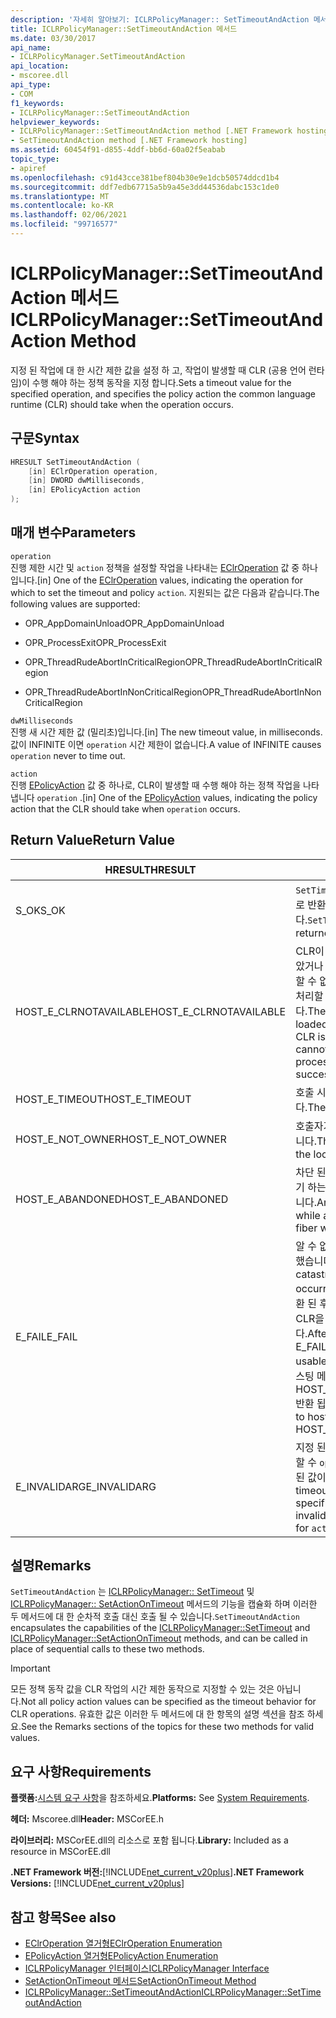```yaml
---
description: '자세히 알아보기: ICLRPolicyManager:: SetTimeoutAndAction 메서드'
title: ICLRPolicyManager::SetTimeoutAndAction 메서드
ms.date: 03/30/2017
api_name:
- ICLRPolicyManager.SetTimeoutAndAction
api_location:
- mscoree.dll
api_type:
- COM
f1_keywords:
- ICLRPolicyManager::SetTimeoutAndAction
helpviewer_keywords:
- ICLRPolicyManager::SetTimeoutAndAction method [.NET Framework hosting]
- SetTimeoutAndAction method [.NET Framework hosting]
ms.assetid: 60454f91-d855-4ddf-bb6d-60a02f5eabab
topic_type:
- apiref
ms.openlocfilehash: c91d43cce381bef804b30e9e1dcb50574ddcd1b4
ms.sourcegitcommit: ddf7edb67715a5b9a45e3dd44536dabc153c1de0
ms.translationtype: MT
ms.contentlocale: ko-KR
ms.lasthandoff: 02/06/2021
ms.locfileid: "99716577"
---
```

# <a name="iclrpolicymanagersettimeoutandaction-method"></a><span data-ttu-id="897f9-103">ICLRPolicyManager::SetTimeoutAndAction 메서드</span><span class="sxs-lookup"><span data-stu-id="897f9-103">ICLRPolicyManager::SetTimeoutAndAction Method</span></span>

<span data-ttu-id="897f9-104">지정 된 작업에 대 한 시간 제한 값을 설정 하 고, 작업이 발생할 때 CLR (공용 언어 런타임)이 수행 해야 하는 정책 동작을 지정 합니다.</span><span class="sxs-lookup"><span data-stu-id="897f9-104">Sets a timeout value for the specified operation, and specifies the policy action the common language runtime (CLR) should take when the operation occurs.</span></span>  
  
## <a name="syntax"></a><span data-ttu-id="897f9-105">구문</span><span class="sxs-lookup"><span data-stu-id="897f9-105">Syntax</span></span>  
  
```cpp  
HRESULT SetTimeoutAndAction (  
    [in] EClrOperation operation,  
    [in] DWORD dwMilliseconds,  
    [in] EPolicyAction action  
);  
```  
  
## <a name="parameters"></a><span data-ttu-id="897f9-106">매개 변수</span><span class="sxs-lookup"><span data-stu-id="897f9-106">Parameters</span></span>  

 `operation`  
 <span data-ttu-id="897f9-107">진행 제한 시간 및 `action` 정책을 설정할 작업을 나타내는 [EClrOperation](eclroperation-enumeration.md) 값 중 하나입니다.</span><span class="sxs-lookup"><span data-stu-id="897f9-107">[in] One of the [EClrOperation](eclroperation-enumeration.md) values, indicating the operation for which to set the timeout and policy `action`.</span></span> <span data-ttu-id="897f9-108">지원되는 값은 다음과 같습니다.</span><span class="sxs-lookup"><span data-stu-id="897f9-108">The following values are supported:</span></span>  
  
- <span data-ttu-id="897f9-109">OPR_AppDomainUnload</span><span class="sxs-lookup"><span data-stu-id="897f9-109">OPR_AppDomainUnload</span></span>  
  
- <span data-ttu-id="897f9-110">OPR_ProcessExit</span><span class="sxs-lookup"><span data-stu-id="897f9-110">OPR_ProcessExit</span></span>  
  
- <span data-ttu-id="897f9-111">OPR_ThreadRudeAbortInCriticalRegion</span><span class="sxs-lookup"><span data-stu-id="897f9-111">OPR_ThreadRudeAbortInCriticalRegion</span></span>  
  
- <span data-ttu-id="897f9-112">OPR_ThreadRudeAbortInNonCriticalRegion</span><span class="sxs-lookup"><span data-stu-id="897f9-112">OPR_ThreadRudeAbortInNonCriticalRegion</span></span>  
  
 `dwMilliseconds`  
 <span data-ttu-id="897f9-113">진행 새 시간 제한 값 (밀리초)입니다.</span><span class="sxs-lookup"><span data-stu-id="897f9-113">[in] The new timeout value, in milliseconds.</span></span> <span data-ttu-id="897f9-114">값이 INFINITE 이면 `operation` 시간 제한이 없습니다.</span><span class="sxs-lookup"><span data-stu-id="897f9-114">A value of INFINITE causes `operation` never to time out.</span></span>  
  
 `action`  
 <span data-ttu-id="897f9-115">진행 [EPolicyAction](epolicyaction-enumeration.md) 값 중 하나로, CLR이 발생할 때 수행 해야 하는 정책 작업을 나타냅니다 `operation` .</span><span class="sxs-lookup"><span data-stu-id="897f9-115">[in] One of the [EPolicyAction](epolicyaction-enumeration.md) values, indicating the policy action that the CLR should take when `operation` occurs.</span></span>  
  
## <a name="return-value"></a><span data-ttu-id="897f9-116">Return Value</span><span class="sxs-lookup"><span data-stu-id="897f9-116">Return Value</span></span>  
  
|<span data-ttu-id="897f9-117">HRESULT</span><span class="sxs-lookup"><span data-stu-id="897f9-117">HRESULT</span></span>|<span data-ttu-id="897f9-118">설명</span><span class="sxs-lookup"><span data-stu-id="897f9-118">Description</span></span>|  
|-------------|-----------------|  
|<span data-ttu-id="897f9-119">S_OK</span><span class="sxs-lookup"><span data-stu-id="897f9-119">S_OK</span></span>|<span data-ttu-id="897f9-120">`SetTimeoutAndAction` 성공적으로 반환 되었습니다.</span><span class="sxs-lookup"><span data-stu-id="897f9-120">`SetTimeoutAndAction` returned successfully.</span></span>|  
|<span data-ttu-id="897f9-121">HOST_E_CLRNOTAVAILABLE</span><span class="sxs-lookup"><span data-stu-id="897f9-121">HOST_E_CLRNOTAVAILABLE</span></span>|<span data-ttu-id="897f9-122">CLR이 프로세스에 로드 되지 않았거나 CLR이 관리 코드를 실행할 수 없거나 호출을 성공적으로 처리할 수 없는 상태에 있습니다.</span><span class="sxs-lookup"><span data-stu-id="897f9-122">The CLR has not been loaded into a process, or the CLR is in a state in which it cannot run managed code or process the call successfully.</span></span>|  
|<span data-ttu-id="897f9-123">HOST_E_TIMEOUT</span><span class="sxs-lookup"><span data-stu-id="897f9-123">HOST_E_TIMEOUT</span></span>|<span data-ttu-id="897f9-124">호출 시간이 초과 되었습니다.</span><span class="sxs-lookup"><span data-stu-id="897f9-124">The call timed out.</span></span>|  
|<span data-ttu-id="897f9-125">HOST_E_NOT_OWNER</span><span class="sxs-lookup"><span data-stu-id="897f9-125">HOST_E_NOT_OWNER</span></span>|<span data-ttu-id="897f9-126">호출자가 잠금을 소유 하지 않습니다.</span><span class="sxs-lookup"><span data-stu-id="897f9-126">The caller does not own the lock.</span></span>|  
|<span data-ttu-id="897f9-127">HOST_E_ABANDONED</span><span class="sxs-lookup"><span data-stu-id="897f9-127">HOST_E_ABANDONED</span></span>|<span data-ttu-id="897f9-128">차단 된 스레드나 파이버에서 대기 하는 동안 이벤트를 취소 했습니다.</span><span class="sxs-lookup"><span data-stu-id="897f9-128">An event was canceled while a blocked thread or fiber was waiting on it.</span></span>|  
|<span data-ttu-id="897f9-129">E_FAIL</span><span class="sxs-lookup"><span data-stu-id="897f9-129">E_FAIL</span></span>|<span data-ttu-id="897f9-130">알 수 없는 치명적인 오류가 발생 했습니다.</span><span class="sxs-lookup"><span data-stu-id="897f9-130">An unknown catastrophic failure occurred.</span></span> <span data-ttu-id="897f9-131">메서드가 E_FAIL 반환 된 후에는 프로세스 내에서 CLR을 더 이상 사용할 수 없습니다.</span><span class="sxs-lookup"><span data-stu-id="897f9-131">After a method returns E_FAIL, the CLR is no longer usable within the process.</span></span> <span data-ttu-id="897f9-132">호스팅 메서드를 이후에 호출 하면 HOST_E_CLRNOTAVAILABLE 반환 됩니다.</span><span class="sxs-lookup"><span data-stu-id="897f9-132">Subsequent calls to hosting methods return HOST_E_CLRNOTAVAILABLE.</span></span>|  
|<span data-ttu-id="897f9-133">E_INVALIDARG</span><span class="sxs-lookup"><span data-stu-id="897f9-133">E_INVALIDARG</span></span>|<span data-ttu-id="897f9-134">지정 된에 대 한 제한 시간을 설정할 수 `operation` 없거나에 잘못 된 값이 제공 `action` 된 경우</span><span class="sxs-lookup"><span data-stu-id="897f9-134">A timeout cannot be set for the specified `operation`, or an invalid value was supplied for `action`.</span></span>|  
  
## <a name="remarks"></a><span data-ttu-id="897f9-135">설명</span><span class="sxs-lookup"><span data-stu-id="897f9-135">Remarks</span></span>  

 <span data-ttu-id="897f9-136">`SetTimeoutAndAction` 는 [ICLRPolicyManager:: SetTimeout](iclrpolicymanager-settimeout-method.md) 및 [ICLRPolicyManager:: SetActionOnTimeout](iclrpolicymanager-setactionontimeout-method.md) 메서드의 기능을 캡슐화 하며 이러한 두 메서드에 대 한 순차적 호출 대신 호출 될 수 있습니다.</span><span class="sxs-lookup"><span data-stu-id="897f9-136">`SetTimeoutAndAction` encapsulates the capabilities of the [ICLRPolicyManager::SetTimeout](iclrpolicymanager-settimeout-method.md) and [ICLRPolicyManager::SetActionOnTimeout](iclrpolicymanager-setactionontimeout-method.md) methods, and can be called in place of sequential calls to these two methods.</span></span>  
  
> [!IMPORTANT]
> <span data-ttu-id="897f9-137">모든 정책 동작 값을 CLR 작업의 시간 제한 동작으로 지정할 수 있는 것은 아닙니다.</span><span class="sxs-lookup"><span data-stu-id="897f9-137">Not all policy action values can be specified as the timeout behavior for CLR operations.</span></span> <span data-ttu-id="897f9-138">유효한 값은 이러한 두 메서드에 대 한 항목의 설명 섹션을 참조 하세요.</span><span class="sxs-lookup"><span data-stu-id="897f9-138">See the Remarks sections of the topics for these two methods for valid values.</span></span>  
  
## <a name="requirements"></a><span data-ttu-id="897f9-139">요구 사항</span><span class="sxs-lookup"><span data-stu-id="897f9-139">Requirements</span></span>  

 <span data-ttu-id="897f9-140">**플랫폼:**[시스템 요구 사항](../../get-started/system-requirements.md)을 참조하세요.</span><span class="sxs-lookup"><span data-stu-id="897f9-140">**Platforms:** See [System Requirements](../../get-started/system-requirements.md).</span></span>  
  
 <span data-ttu-id="897f9-141">**헤더:** Mscoree.dll</span><span class="sxs-lookup"><span data-stu-id="897f9-141">**Header:** MSCorEE.h</span></span>  
  
 <span data-ttu-id="897f9-142">**라이브러리:** MSCorEE.dll의 리소스로 포함 됩니다.</span><span class="sxs-lookup"><span data-stu-id="897f9-142">**Library:** Included as a resource in MSCorEE.dll</span></span>  
  
 <span data-ttu-id="897f9-143">**.NET Framework 버전:**[!INCLUDE[net_current_v20plus](../../../../includes/net-current-v20plus-md.md)]</span><span class="sxs-lookup"><span data-stu-id="897f9-143">**.NET Framework Versions:** [!INCLUDE[net_current_v20plus](../../../../includes/net-current-v20plus-md.md)]</span></span>  
  
## <a name="see-also"></a><span data-ttu-id="897f9-144">참고 항목</span><span class="sxs-lookup"><span data-stu-id="897f9-144">See also</span></span>

- [<span data-ttu-id="897f9-145">EClrOperation 열거형</span><span class="sxs-lookup"><span data-stu-id="897f9-145">EClrOperation Enumeration</span></span>](eclroperation-enumeration.md)
- [<span data-ttu-id="897f9-146">EPolicyAction 열거형</span><span class="sxs-lookup"><span data-stu-id="897f9-146">EPolicyAction Enumeration</span></span>](epolicyaction-enumeration.md)
- [<span data-ttu-id="897f9-147">ICLRPolicyManager 인터페이스</span><span class="sxs-lookup"><span data-stu-id="897f9-147">ICLRPolicyManager Interface</span></span>](iclrpolicymanager-interface.md)
- [<span data-ttu-id="897f9-148">SetActionOnTimeout 메서드</span><span class="sxs-lookup"><span data-stu-id="897f9-148">SetActionOnTimeout Method</span></span>](iclrpolicymanager-setactionontimeout-method.md)
- [<span data-ttu-id="897f9-149">ICLRPolicyManager::SetTimeoutAndAction</span><span class="sxs-lookup"><span data-stu-id="897f9-149">ICLRPolicyManager::SetTimeoutAndAction</span></span>](iclrpolicymanager-settimeoutandaction-method.md)
